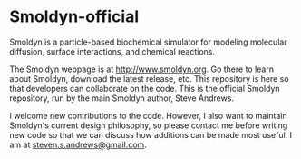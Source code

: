 # Smoldyn-official
Smoldyn is a particle-based biochemical simulator for modeling molecular diffusion, surface interactions, and chemical reactions.

The Smoldyn webpage is at http://www.smoldyn.org. Go there to learn about Smoldyn, download the latest release, etc. This repository is here so that developers can collaborate on the code. This is the official Smoldyn repository, run by the main Smoldyn author, Steve Andrews.

I welcome new contributions to the code. However, I also want to maintain Smoldyn's current design philosophy, so please contact me before writing new code so that we can discuss how additions can be made most useful. I am at steven.s.andrews@gmail.com.

